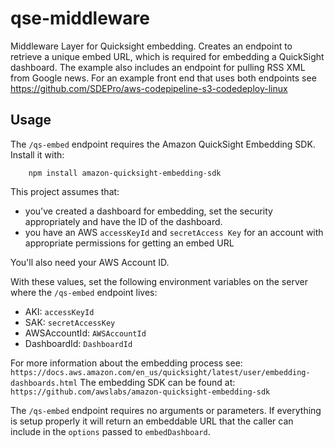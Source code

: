 # qse-middleware
Middleware Layer for Quicksight embedding. Creates an endpoint to retrieve a unique embed URL, which is required for embedding
a QuickSight dashboard. The example also includes an endpoint for pulling RSS XML from Google news. For an example
front end that uses both endpoints see https://github.com/SDEPro/aws-codepipeline-s3-codedeploy-linux

## Usage
The `/qs-embed` endpoint requires the Amazon QuickSight Embedding SDK. Install it with:

```shell
    npm install amazon-quicksight-embedding-sdk
```
This project assumes that:
- you've created a dashboard for embedding, set the security appropriately and have the 
ID of the dashboard.
- you have an AWS `accessKeyId` and `secretAccess Key` for an account with appropriate permissions for getting an embed URL

You'll also need your AWS Account ID.

With these values, set the following environment variables on the server where the `/qs-embed` endpoint lives:

- AKI: `accessKeyId`
- SAK: `secretAccessKey`
- AWSAccountId: `AWSAccountId`
- DashboardId: `DashboardId`

For more information about the embedding process see: `https://docs.aws.amazon.com/en_us/quicksight/latest/user/embedding-dashboards.html`
The embedding SDK can be found at: `https://github.com/awslabs/amazon-quicksight-embedding-sdk`

The `/qs-embed` endpoint requires no arguments or parameters. If everything is setup properly it will return an embeddable URL that
the caller can include in the `options` passed to `embedDashboard`.


